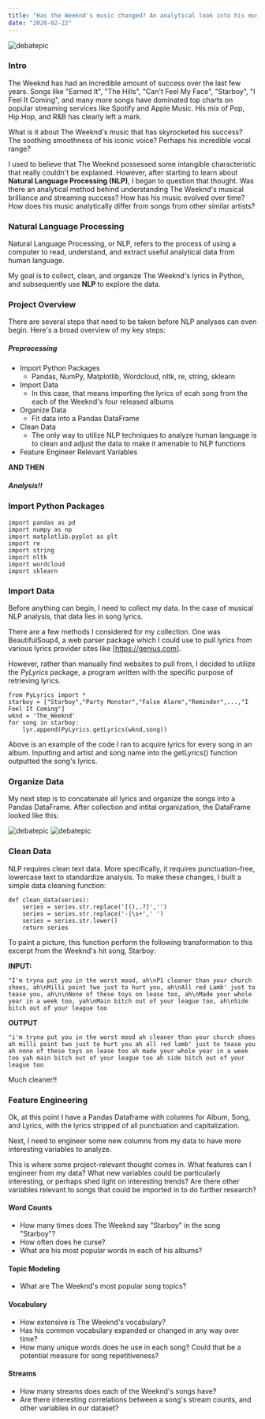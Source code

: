 ```yaml
---
title: "Has the Weeknd's music changed? An analytical look into his music over the years"
date: "2020-02-22"
---
```


![debatepic](/Plots/weekndpic.jpg "Logo Title Text 1")

### Intro

The Weeknd has had an incredible amount of success over the last few years. Songs like "Earned It", "The Hills", "Can't Feel My Face", "Starboy", "I Feel It Coming", and many more songs have dominated top charts on popular streaming services like Spotify and Apple Music. His mix of Pop, Hip Hop, and R&B has clearly left a mark.

What is it about The Weeknd's music that has skyrocketed his success? The soothing smoothness of his iconic voice? Perhaps his incredible vocal range?

I used to believe that The Weeknd possessed some intangible characteristic that really couldn't be explained. However, after starting to learn about **Natural Language Processing (NLP)**, I began to question that thought. Was there an analytical method behind understanding The Weeknd's musical brilliance and streaming success? How has his music evolved over time? How does his music analytically differ from songs from other similar artists?

### Natural Language Processing

Natural Language Processing, or NLP, refers to the process of using a computer to read, understand, and extract useful analytical data from human language.

My goal is to collect, clean, and organize The Weeknd's lyrics in Python, and subsequently use **NLP** to explore the data.

### Project Overview

There are several steps that need to be taken before NLP analyses can even begin. Here's a broad overview of my key steps:

##### Preprocessing
- Import Python Packages
    - Pandas, NumPy, Matplotlib, Wordcloud, nltk, re, string, sklearn
- Import Data
    - In this case, that means importing the lyrics of ecah song from the each of the Weeknd's four released albums
- Organize Data
    - Fit data into a Pandas DataFrame
- Clean Data
    - The only way to utilize NLP techniques to analyze human language is to clean and adjust the data to make it amenable to NLP functions
- Feature Engineer Relevant Variables

**AND THEN**

##### Analysis!!

### Import Python Packages

```
import pandas as pd
import numpy as np
import matplotlib.pyplot as plt
import re
import string
import nltk
import wordcloud
import sklearn
```

### Import Data

Before anything can begin, I need to collect my data. In the case of musical NLP analysis, that data lies in song lyrics.

There are a few methods I considered for my collection. One was BeautifulSoup4, a web parser package which I could use to pull lyrics from various lyrics provider sites like [https://genius.com].

However, rather than manually find websites to pull from, I decided to utilize the _PyLyrics_ package, a program written with the specific purpose of retrieving lyrics.

```
from PyLyrics import *
starboy = ["Starboy","Party Monster","False Alarm","Reminder",...,"I Feel It Coming"]
wknd = 'The_Weeknd'
for song in starboy:
    lyr.append(PyLyrics.getLyrics(wknd,song))
```

Above is an example of the code I ran to acquire lyrics for every song in an album. Inputting and artist and song name into the getLyrics() function outputted the song's lyrics.

### Organize Data

My next step is to concatenate all lyrics and organize the songs into a Pandas DataFrame. After collection and intital organization, the DataFrame looked like this:

![debatepic](/Plots/weeknd_df_head.png "Logo Title Text 1")
![debatepic](/Plots/weeknd_df_tail.png "Logo Title Text 1")

### Clean Data

NLP requires clean text data. More specifically, it requires punctuation-free, lowercase text to standardize analysis. To make these changes, I built a simple data cleaning function:

```
def clean_data(series):
    series = series.str.replace('[(),.?]','')
    series = series.str.replace('-|\s+',' ')
    series = series.str.lower()
    return series
```

To paint a picture, this function perform the following transformation to this excerpt from the Weeknd's hit song, Starboy:


**INPUT:**
```
"I'm tryna put you in the worst mood, ah\nP1 cleaner than your church shoes, ah\nMilli point two just to hurt you, ah\nAll red Lamb' just to tease you, ah\n\nNone of these toys on lease too, ah\nMade your whole year in a week too, yah\nMain bitch out of your league too, ah\nSide bitch out of your league too
```

**OUTPUT**
```
"i'm tryna put you in the worst mood ah cleaner than your church shoes ah milli point two just to hurt you ah all red lamb' just to tease you ah none of these toys on lease too ah made your whole year in a week too yah main bitch out of your league too ah side bitch out of your league too
```

Much cleaner!!

### Feature Engineering

Ok, at this point I have a Pandas Dataframe with columns for Album, Song, and Lyrics, with the lyrics stripped of all punctuation and capitalization.

Next, I need to engineer some new columns from my data to have more interesting variables to analyze.

This is where some project-relevant thought comes in. What features can I engineer from my data? What new variables could be particularly interesting, or perhaps shed light on interesting trends? Are there other variables relevant to songs that could be imported in to do further research?

#### Word Counts
 - How many times does The Weeknd say "Starboy" in the song "Starboy"?
 - How often does he curse? 
 - What are his most popular words in each of his albums?

#### Topic Modeling
 - What are The Weeknd's most popular song topics?

#### Vocabulary
 - How extensive is The Weeknd's vocabulary?
 - Has his common vocabulary expanded or changed in any way over time?
 - How many unique words does he use in each song? Could that be a potential measure for song repetitiveness?

#### Streams
  - How many streams does each of the Weeknd's songs have? 
  - Are there interesting correlations between a song's stream counts, and other variables in our dataset?










